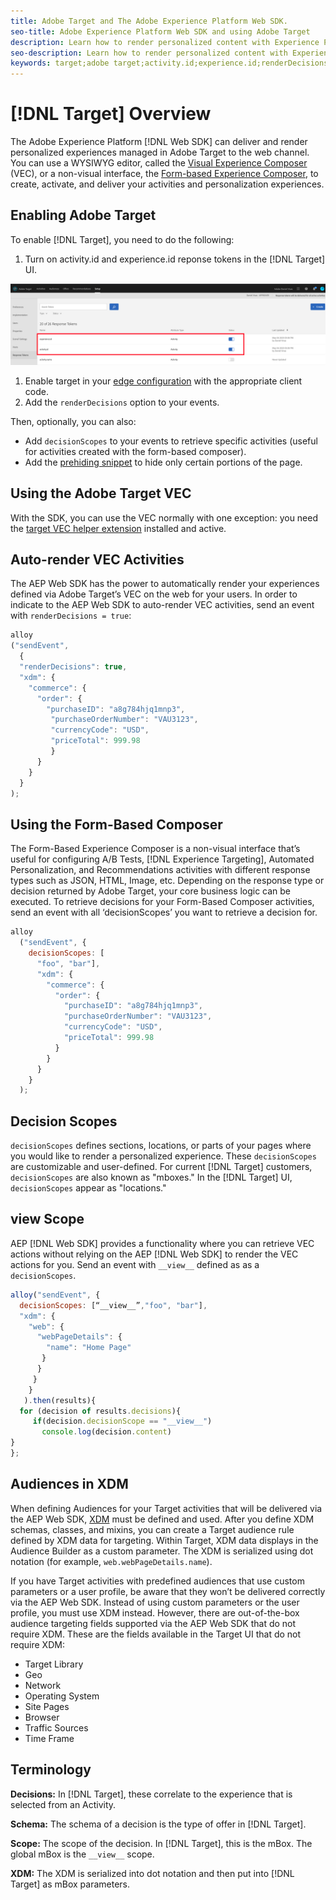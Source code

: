```yaml
---
title: Adobe Target and The Adobe Experience Platform Web SDK. 
seo-title: Adobe Experience Platform Web SDK and using Adobe Target
description: Learn how to render personalized content with Experience Platform Web SDK using Adobe Target
seo-description: Learn how to render personalized content with Experience Platform Web SDK using Adobe Target
keywords: target;adobe target;activity.id;experience.id;renderDecisions;decisionScopes;prehiding snippet;vec;Form-Based Experience Composer;xdm;audiences;decisions;scope;schema;
---
```


# [!DNL Target] Overview

The Adobe Experience Platform [!DNL Web SDK] can deliver and render personalized experiences managed in Adobe Target to the web channel. You can use a WYSIWYG editor, called the [Visual Experience Composer](https://docs.adobe.com/content/help/en/target/using/experiences/vec/visual-experience-composer.html) (VEC), or a non-visual interface, the [Form-based Experience Composer](https://docs.adobe.com/content/help/en/target/using/experiences/form-experience-composer.html), to create, activate, and deliver your activities and personalization experiences.

## Enabling Adobe Target

To enable [!DNL Target], you need to do the following:

1. Turn on activity.id and experience.id reponse tokens in the [!DNL Target] UI.

  ![target_reponse_token](./assets/target_response_token.png)

1. Enable target in your [edge configuration](../../fundamentals/edge-configuration.md) with the appropriate client code.
1. Add the `renderDecisions` option to your events.

Then, optionally, you can also:

* Add `decisionScopes` to your events to retrieve specific activities (useful for activities created with the form-based composer).
* Add the [prehiding snippet](../manage-flicker.md) to hide only certain portions of the page.

## Using the Adobe Target VEC

With the SDK, you can use the VEC normally with one exception: you need the [target VEC helper extension](https://docs.adobe.com/content/help/en/target/using/experiences/vec/troubleshoot-composer/vec-helper-browser-extension.html) installed and active.

## Auto-render VEC Activities

The AEP Web SDK has the power to automatically render your experiences defined via Adobe Target’s VEC on the web for your users. In order to indicate to the AEP Web SDK to auto-render VEC activities, send an event with `renderDecisions = true`:

```javascript
alloy
("sendEvent", 
  { 
  "renderDecisions": true, 
  "xdm": {
    "commerce": { 
      "order": {
        "purchaseID": "a8g784hjq1mnp3", 
         "purchaseOrderNumber": "VAU3123", 
         "currencyCode": "USD", 
         "priceTotal": 999.98 
         } 
      } 
    }
  }
);
```

## Using the Form-Based Composer

The Form-Based Experience Composer is a non-visual interface that’s useful for configuring A/B Tests, [!DNL Experience Targeting], Automated Personalization, and Recommendations activities with different response types such as JSON, HTML, Image, etc. Depending on the response type or decision returned by Adobe Target, your core business logic can be executed. To retrieve decisions for your Form-Based Composer activities, send an event with all ‘decisionScopes’ you want to retrieve a decision for.

```javascript
alloy
  ("sendEvent", { 
    decisionScopes: [
      "foo", "bar"], 
      "xdm": {
        "commerce": { 
          "order": { 
            "purchaseID": "a8g784hjq1mnp3", 
            "purchaseOrderNumber": "VAU3123", 
            "currencyCode": "USD", 
            "priceTotal": 999.98 
          } 
        } 
      } 
    }
  );
```

## Decision Scopes

`decisionScopes` defines sections, locations, or parts of your pages where you would like to render a personalized experience. These `decisionScopes` are customizable and user-defined. For current [!DNL Target] customers, `decisionScopes` are also known as "mboxes." In the [!DNL Target] UI, `decisionScopes` appear as "locations."

## __view__ Scope

AEP [!DNL Web SDK] provides a functionality where you can retrieve VEC actions without relying on the AEP [!DNL Web SDK] to render the VEC actions for you. Send an event with `__view__` defined as as a `decisionScopes`.

```javascript
alloy("sendEvent", {
  decisionScopes: [“__view__”,"foo", "bar"], 
  "xdm": { 
    "web": { 
      "webPageDetails": { 
        "name": "Home Page"
       }
      } 
     }
    }
   ).then(results){
  for (decision of results.decisions){
     if(decision.decisionScope == "__view__")
       console.log(decision.content)
}
};
```   

## Audiences in XDM

When defining Audiences for your Target activities that will be delivered via the AEP Web SDK, [XDM](https://docs.adobe.com/content/help/en/experience-platform/xdm/home.html) must be defined and used. After you define XDM schemas, classes, and mixins, you can create a Target audience rule defined by XDM data for targeting. Within Target, XDM data displays in the Audience Builder as a custom parameter. The XDM is serialized using dot notation (for example, `web.webPageDetails.name`).

If you have Target activities with predefined audiences that use custom parameters or a user profile, be aware that they won’t be delivered correctly via the AEP Web SDK. Instead of using custom parameters or the user profile, you must use XDM instead. However, there are out-of-the-box audience targeting fields supported via the AEP Web SDK that do not require XDM. These are the fields available in the Target UI that do not require XDM: 

* Target Library
* Geo
* Network
* Operating System
* Site Pages
* Browser
* Traffic Sources
* Time Frame

## Terminology

__Decisions:__ In [!DNL Target], these correlate to the experience that is selected from an Activity.

__Schema:__ The schema of a decision is the type of offer in [!DNL Target]. 

__Scope:__ The scope of the decision. In [!DNL Target], this is the mBox. The global mBox is the `__view__` scope.

__XDM:__ The XDM is serialized into dot notation and then put into [!DNL Target] as mBox parameters.
